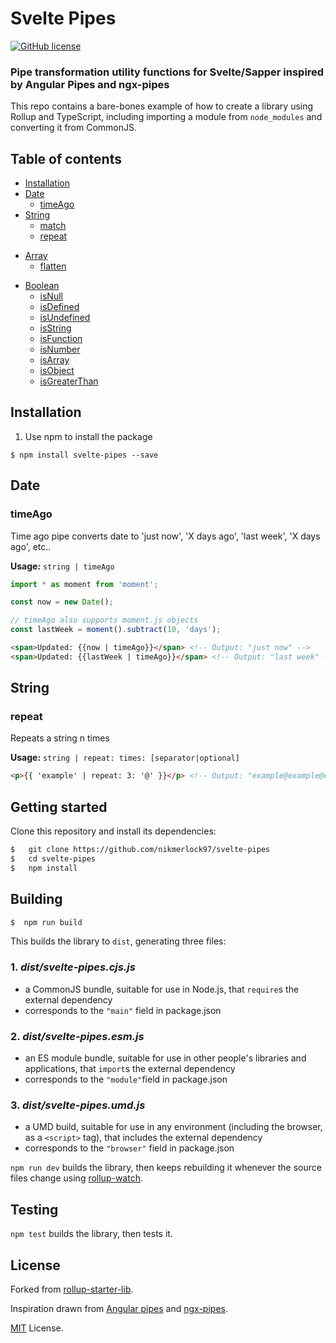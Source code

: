 # Svelte Pipes

[![GitHub license](https://img.shields.io/github/license/nikmerlock97/svelte-pipes)](https://github.com/nikmerlock97/svelte-pipes/blob/typescript/LICENSE)

### Pipe transformation utility functions for Svelte/Sapper inspired by Angular Pipes and ngx-pipes

This repo contains a bare-bones example of how to create a library using Rollup and TypeScript, including importing a module from `node_modules` and converting it from CommonJS.


<!-- ![Svelte](https://img.shields.io/static/v1?label=Made%20with%20&message=Svelte&color=#FF3E00&labelColor=#FF3E00) -->

## Table of contents

 - [Installation](#installation)
 - [Date](#date)   
    - [timeAgo](#timeago)
 - [String](#string)
    - [match](#match)
    - [repeat](#repeat)
<!--- [scan](#scan)
    - [shorten](#shorten)
    - [stripTags](#striptags)
    - [ucfirst](#ucfirst)
    - [ucwords](#ucwords)
    - [trim](#trim)
    - [ltrim](#ltrim)
    - [rtrim](#rtrim)
    - [reverse](#reverse)
    - [slugify](#slugify)
    - [camelize](#camelize)
    - [latinise](#latinise)
    - [lines](#lines)
    - [underscore](#underscore)
    - [test](#test)
    - [lpad](#lpad)
    - [rpad](#rpad)
    - [makePluralString](#makepluralstring)
    - [wrap](#wrap) -->
 - [Array](#Array)   
    - [flatten](#flatten) 
<!--- [diff](#diff)
    - [initial](#initial)
    - [intersection](#intersection)
    - [range](#range)
    - [reverse](#reverse)
    - [tail](#tail)
    - [truthify](#truthify)
    - [union](#union)
    - [unique](#unique)
    - [without](#without)
    - [pluck](#pluck)
    - [shuffle](#shuffle)
    - [every](#every)
    - [some](#some)
    - [sample](#sample)
    - [groupBy](#groupby)
    - [groupByImpure](#groupbyimpure)
    - [filterBy](#filterby)
    - [filterByImpure](#filterbyimpure)
    - [orderBy](#orderby)
    - [orderByImpure](#orderbyimpure)
    - [chunk](#chunk)
    - [fromPairs](#fromPairs)
 - [Object](#object)
    - [keys](#keys)
    - [values](#values)
    - [pairs](#pairs)
    - [pick](#pick)
    - [omit](#omit)
    - [invert](#invert)
    - [invertBy](#invertby)
    - [diffObj](#diffobj)
 - [Math](#math)   
    - [min](#min)
    - [max](#max)
    - [sum](#sum)
    - [average](#average)
    - [percentage](#percentage)
    - [ceil](#ceil)
    - [floor](#floor)
    - [round](#round)
    - [sqrt](#sqrt)
    - [pow](#pow)
    - [degrees](#degrees)
    - [radians](#radians)
    - [bytes](#bytes) -->
 - [Boolean](#boolean)   
    - [isNull](#isnull)
    - [isDefined](#isdefined)
    - [isUndefined](#isundefined)
    - [isString](#isstring)
    - [isFunction](#isfunction)
    - [isNumber](#isnumber)
    - [isArray](#isarray)
    - [isObject](#isobject)
    - [isGreaterThan](#isgreaterthan)
 

## Installation

1. Use npm to install the package

  ```terminal
  $ npm install svelte-pipes --save 
  ```



## Date

### timeAgo

Time ago pipe converts date to 'just now', 'X days ago', 'last week', 'X days ago', etc..

**Usage:** `string | timeAgo`
```typescript
import * as moment from 'moment';

const now = new Date();

// timeAgo also supports moment.js objects
const lastWeek = moment().subtract(10, 'days');
```

```html
<span>Updated: {{now | timeAgo}}</span> <!-- Output: "just now" -->
<span>Updated: {{lastWeek | timeAgo}}</span> <!-- Output: "last week" -->
```

## String

### repeat

Repeats a string n times

**Usage:** `string | repeat: times: [separator|optional]`

```html
<p>{{ 'example' | repeat: 3: '@' }}</p> <!-- Output: "example@example@example" -->
```


## Getting started

Clone this repository and install its dependencies:

```bash
$   git clone https://github.com/nikmerlock97/svelte-pipes
$   cd svelte-pipes
$   npm install
```


## Building

```bash
$  npm run build
```

This builds the library to `dist`, generating three files:


### 1. ***dist/svelte-pipes.cjs.js***

 - a CommonJS bundle, suitable for use in Node.js, that `require`s the external dependency
 - corresponds to the `"main"` field in package.json
    
### 2. ***dist/svelte-pipes.esm.js***

 - an ES module bundle, suitable for use in other people's libraries and applications, that `import`s the external dependency
 - corresponds to the `"module"`field in package.json
    
### 3. ***dist/svelte-pipes.umd.js***
 - a UMD build, suitable for use in any environment (including the browser, as a `<script>` tag), that includes the external dependency
 - corresponds to the `"browser"` field in package.json

`npm run dev` builds the library, then keeps rebuilding it whenever the source files change using [rollup-watch](https://github.com/rollup/rollup-watch).


## Testing

`npm test` builds the library, then tests it.


## License


Forked from [rollup-starter-lib](https://github.com/rollup/rollup-starter-lib/tree/typescript).

Inspiration drawn from [Angular pipes](https://angular.io/api/core/Pipe) and [ngx-pipes](https://github.com/danrevah/ngx-pipes).

[MIT](LICENSE) License.
